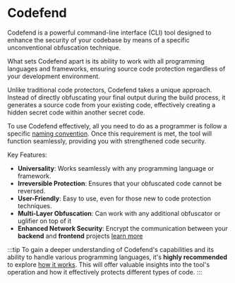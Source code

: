 # Codefend

Codefend is a powerful command-line interface (CLI) tool designed to enhance the security of your codebase by means of a specific unconventional obfuscation technique.

What sets Codefend apart is its ability to work with all programming languages and frameworks, ensuring source code protection regardless of your development environment.

Unlike traditional code protectors, Codefend takes a unique approach. Instead of directly obfuscating your final output during the build process, it generates a source code from your existing code, effectively creating a hidden secret code within another secret code.

To use Codefend effectively, all you need to do as a programmer is follow a specific [naming convention](../basic-usage/naming-conventions/naming-conventions.md). Once this requirement is met, the tool will function seamlessly, providing you with strengthened code security.

Key Features:

- <b>Universality</b>: Works seamlessly with any programming language or framework.
- <b>Irreversible Protection</b>: Ensures that your obfuscated code cannot be reversed.
- <b>User-Friendly</b>: Easy to use, even for those new to code protection techniques.
- <b>Multi-Layer Obfuscation</b>: Can work with any additional obfuscator or uglifier on top of it
- <b>Enhanced Network Security</b>: Encrypt the communication between your <b>backend</b> and <b>frontend</b> projects [learn more](../advanced-usage/transformation/static-transformation.md)

:::tip
To gain a deeper understanding of Codefend's capabilities and its ability to handle various programming languages, it's <b>highly recommended</b> to explore [how it works](how-it-works). This will offer valuable insights into the tool's operation and how it effectively protects different types of code.
:::

